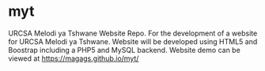 # myt
URCSA Melodi ya Tshwane Website Repo. For the development of a website for URCSA Melodi ya Tshwane. Website will be developed using HTML5 and Boostrap including a PHP5 and MySQL backend. Website demo can be viewed at https://magags.github.io/myt/
